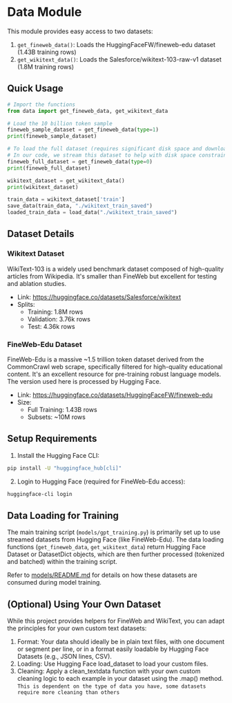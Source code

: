 # Data Module

This module provides easy access to two datasets:

1. `get_fineweb_data()`: Loads the HuggingFaceFW/fineweb-edu dataset (1.43B training rows)
2. `get_wikitext_data()`: Loads the Salesforce/wikitext-103-raw-v1 dataset (1.8M training rows)

## Quick Usage

```python
# Import the functions
from data import get_fineweb_data, get_wikitext_data

# Load the 10 billion token sample
fineweb_sample_dataset = get_fineweb_data(type=1)
print(fineweb_sample_dataset)

# To load the full dataset (requires significant disk space and download time)
# In our code, we stream this dataset to help with disk space constraints
fineweb_full_dataset = get_fineweb_data(type=0)
print(fineweb_full_dataset)

wikitext_dataset = get_wikitext_data()
print(wikitext_dataset)

train_data = wikitext_dataset['train']
save_data(train_data, "./wikitext_train_saved")
loaded_train_data = load_data("./wikitext_train_saved")
```

## Dataset Details

### Wikitext Dataset
WikiText-103 is a widely used benchmark dataset composed of high-quality articles from Wikipedia. It's smaller than FineWeb but excellent for testing and ablation studies.
- Link: https://huggingface.co/datasets/Salesforce/wikitext
- Splits:
    - Training: 1.8M rows
    - Validation: 3.76k rows
    - Test: 4.36k rows

### FineWeb-Edu Dataset
FineWeb-Edu is a massive ~1.5 trillion token dataset derived from the CommonCrawl web scrape, specifically filtered for high-quality educational content. It's an excellent resource for pre-training robust language models. The version used here is processed by Hugging Face.
- Link: https://huggingface.co/datasets/HuggingFaceFW/fineweb-edu
- Size:
    - Full Training: 1.43B rows
    - Subsets: ~10M rows

## Setup Requirements

1. Install the Hugging Face CLI:
```bash
pip install -U "huggingface_hub[cli]"
```

2. Login to Hugging Face (required for FineWeb-Edu access):
```bash
huggingface-cli login
```

## Data Loading for Training
The main training script (`models/gpt_training.py`) is primarily set up to use streamed datasets from Hugging Face (like FineWeb-Edu). The data loading functions (`get_fineweb_data`, `get_wikitext_data`) return Hugging Face Dataset or DatasetDict objects, which are then further processed (tokenized and batched) within the training script.

Refer to [models/README.md](../models/README.md) for details on how these datasets are consumed during model training.

## (Optional) Using Your Own Dataset
While this project provides helpers for FineWeb and WikiText, you can adapt the principles for your own custom text datasets:

1. Format: Your data should ideally be in plain text files, with one document or segment per line, or in a format easily loadable by Hugging Face Datasets (e.g., JSON lines, CSV).
2. Loading: Use Hugging Face load_dataset to load your custom files.
3. Cleaning: Apply a clean_textdata function with your own custom cleaning logic to each example in your dataset using the .map() method. `This is dependent on the type of data you have, some datasets require more cleaning than others`
